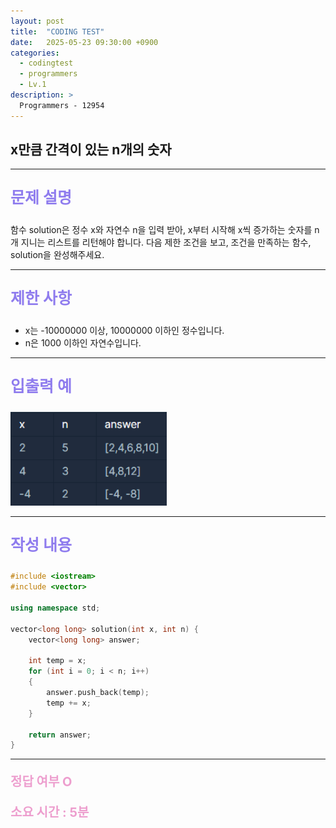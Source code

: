 ```yaml
---
layout: post
title:  "CODING TEST"
date:   2025-05-23 09:30:00 +0900
categories:
  - codingtest
  - programmers
  - Lv.1
description: >
  Programmers - 12954
---
```

## x만큼 간격이 있는 n개의 숫자

---

<p style = "color:#8f7cee; font-size:25px; font-weight:bold">
문제 설명
</p>

함수 solution은 정수 x와 자연수 n을 입력 받아, x부터 시작해 x씩 증가하는 숫자를 n개 지니는 리스트를 리턴해야 합니다. 다음 제한 조건을 보고, 조건을 만족하는 함수, solution을 완성해주세요.

---

<p style = "color:#8f7cee; font-size:25px; font-weight:bold">
제한 사항
</p>

- x는 -10000000 이상, 10000000 이하인 정수입니다.
- n은 1000 이하인 자연수입니다.

---

<p style = "color:#8f7cee; font-size:25px; font-weight:bold">
입출력 예
</p>

<img src = "/assets/img/codingtest/12954.png" width = "250" height = "150">

---

<p style = "color:#8f7cee; font-size:25px; font-weight:bold">
작성 내용
</p>

```cpp
#include <iostream>
#include <vector>

using namespace std;

vector<long long> solution(int x, int n) {
    vector<long long> answer;
    
    int temp = x;
    for (int i = 0; i < n; i++)
    {
        answer.push_back(temp);
        temp += x;
    }
    
    return answer;
}
```

---

<p style = "color:#ed9ece; font-size:20px; font-weight:bold">
정답 여부 O
</p>

<p style = "color:#ed9ece; font-size:20px; font-weight:bold">
소요 시간 : 5분
</p>
